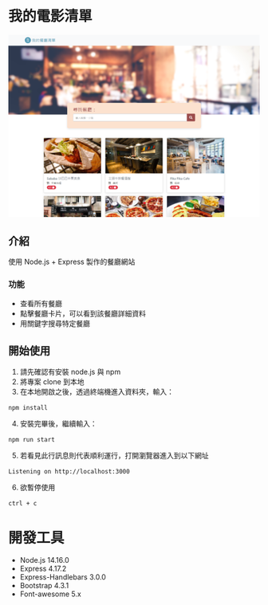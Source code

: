 # 我的電影清單

![Index page about Restaurant List](./public/image/snapshot.png)

## 介紹

使用 Node.js + Express 製作的餐廳網站

### 功能

- 查看所有餐廳
- 點擊餐廳卡片，可以看到該餐廳詳細資料
- 用關鍵字搜尋特定餐廳

## 開始使用

1. 請先確認有安裝 node.js 與 npm
2. 將專案 clone 到本地
3. 在本地開啟之後，透過終端機進入資料夾，輸入：

```bash
npm install
```

4. 安裝完畢後，繼續輸入：

```
npm run start
```

5. 若看見此行訊息則代表順利運行，打開瀏覽器進入到以下網址

```
Listening on http://localhost:3000
```

6. 欲暫停使用

```
ctrl + c
```

# 開發工具
- Node.js 14.16.0
- Express 4.17.2
- Express-Handlebars 3.0.0
- Bootstrap 4.3.1
- Font-awesome 5.x
